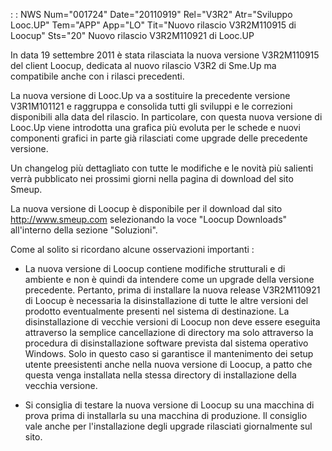  :  : NWS Num="001724" Date="20110919" Rel="V3R2" Atr="Sviluppo Looc.UP" Tem="APP" App="LO" Tit="Nuovo rilascio V3R2M110915 di Loocup" Sts="20"
Nuovo rilascio V3R2M110921 di Looc.UP

In data 19 settembre 2011 è stata rilasciata la nuova versione V3R2M110915 del client Loocup, dedicata al nuovo rilascio V3R2 di Sme.Up ma compatibile anche con i rilasci precedenti.

La nuova versione di Looc.Up va a sostituire la precedente versione V3R1M101121 e raggruppa e consolida tutti gli sviluppi e le correzioni disponibili alla data del rilascio. In particolare, con
questa nuova versione di Looc.Up viene introdotta una grafica più evoluta per le schede e nuovi componenti grafici in parte già rilasciati come upgrade delle precedente versione.

Un changelog più dettagliato con tutte le modifiche e le novità più salienti verrà pubblicato nei prossimi giorni nella pagina di download del sito Smeup.

La nuova versione di Loocup è disponibile per il download dal sito http://www.smeup.com selezionando la voce "Loocup Downloads" all'interno della sezione "Soluzioni".

Come al solito si ricordano alcune osservazioni importanti : 

- La nuova versione di Loocup contiene modifiche strutturali e di ambiente e non è quindi da
intendere come un upgrade della versione precedente. Pertanto, prima di installare la nuova release V3R2M110921 di Loocup è necessaria la disinstallazione di tutte le altre versioni del prodotto eventualmente presenti nel sistema di destinazione. La disinstallazione di vecchie versioni di Loocup non deve essere eseguita attraverso la semplice cancellazione di directory ma solo attraverso la procedura di disinstallazione software prevista dal sistema operativo Windows. Solo in questo caso si garantisce il mantenimento dei setup utente preesistenti anche nella nuova versione di Loocup, a patto che questa venga installata nella stessa directory di installazione della vecchia versione.

- Si consiglia di testare la nuova versione di Loocup su una macchina di prova prima di
installarla  su una macchina di produzione. Il consiglio vale anche per l'installazione degli upgrade rilasciati giornalmente sul sito.
